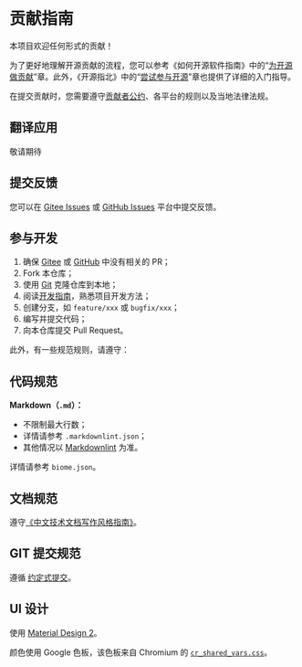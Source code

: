 # 贡献指南

本项目欢迎任何形式的贡献！

为了更好地理解开源贡献的流程，您可以参考《如何开源软件指南》中的“[为开源做贡献](https://opensource.guide/zh-hans/how-to-contribute/)”章。此外，《开源指北》中的“[尝试参与开源](https://gitee.com/opensource-guide/guide/participating/roles.html)”章也提供了详细的入门指导。

在提交贡献时，您需要遵守[贡献者公约](./CODE_OF_CONDUCT.zh.md)、各平台的规则以及当地法律法规。

## 翻译应用

敬请期待

## 提交反馈

您可以在 [Gitee Issues][IssuesOnGitee] 或 [GitHub Issues][IssuesOnGithub] 平台中提交反馈。

## 参与开发

1. 确保 [Gitee][RepositoryOnGitee] 或 [GitHub][RepositoryOnGithub] 中没有相关的 PR；
2. Fork 本仓库；
3. 使用 [Git](https://git-scm.com/) 克隆仓库到本地；
4. 阅读[开发指南](./dev/README.md)，熟悉项目开发方法；
5. 创建分支，如 `feature/xxx` 或 `bugfix/xxx`；
6. 编写并提交代码；
7. 向本仓库提交 Pull Request。

此外，有一些规范规则，请遵守：

## 代码规范

**Markdown（`.md`）：**

- 不限制最大行数；
- 详情请参考 `.markdownlint.json`；
- 其他情况以 [Markdownlint](https://github.com/DavidAnson/markdownlint) 为准。

详情请参考 `biome.json`。

## 文档规范

遵守[《中文技术文档写作风格指南》](https://zh-style-guide.readthedocs.io/zh-cn/latest/index.html)。

## GIT 提交规范

遵循 [约定式提交](https://www.conventionalcommits.org/zh-hans/v1.0.0/)。

## UI 设计

使用 [Material Design 2](https://m2.material.io/)。

颜色使用 Google 色板，该色板来自 Chromium 的 [`cr_shared_vars.css`](https://github.com/chromium/chromium/blob/d536e1807c5aeffae2d28e1efa75e46d4fef7e70/ui/webui/resources/cr_elements/cr_shared_vars.css)。

[RepositoryOnGitee]: https://gitee.com/HelloTool/SnapProofPrintHelperForPWA
[RepositoryOnGithub]: https://github.com/HelloTool/SnapProofPrintHelperForPWA
[IssuesOnGitee]: https://gitee.com/HelloTool/SnapProofPrintHelperForPWA/issues
[IssuesOnGithub]: https://github.com/HelloTool/SnapProofPrintHelperForPWA/issues
